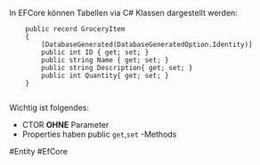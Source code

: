 In EFCore können Tabellen via C# Klassen dargestellt werden:

```CSharp
    public record GroceryItem
    {
        [DatabaseGenerated(DatabaseGeneratedOption.Identity)]
        public int ID { get; set; }
        public string Name { get; set; }
        public string Description{ get; set; }
        public int Quantity{ get; set; }
    }


```

Wichtig ist folgendes:

- CTOR **OHNE** Parameter
- Properties haben public `get`,`set` -Methods


#Entity
#EfCore 